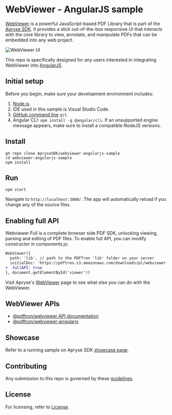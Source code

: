 # WebViewer - AngularJS sample

[WebViewer](https://www.pdftron.com/webviewer) is a powerful JavaScript-based PDF Library that is part of the [Apryse SDK](https://www.pdftron.com). It provides a slick out-of-the-box responsive UI that interacts with the core library to view, annotate, and manipulate PDFs that can be embedded into any web project.

![WebViewer UI](https://www.pdftron.com/downloads/pl/webviewer-ui.png)

This repo is specifically designed for any users interested in integrating WebViewer into [AngularJS](https://angularjs.org).

## Initial setup

Before you begin, make sure your development environment includes:

1. [Node.js](https://nodejs.org/en).
2. IDE used in this sample is Visual Studio Code.
3. [GitHub command line](https://github.com/git-guides/install-git) `git`.
4. Angular CLI: `npm install -g @angular/cli`. If an unsupported engine message appears, make sure to install a compatible NodeJS versions.

## Install

```
gh repo clone ApryseSDK/webviewer-angularjs-sample
cd webviewer-angularjs-sample
npm install
```

## Run

```
npm start
```

Navigate to `http://localhost:3000/`. The app will automatically reload if you change any of the source files.

## Enabling full API

Webviewer Full is a complete browser side PDF SDK, unlocking viewing, parsing and editing of PDF files. To enable full API, you can modify constructor in components.js:

```diff
WebViewer({
  path: 'lib', // path to the PDFTron 'lib' folder on your server
  initialDoc: 'https://pdftron.s3.amazonaws.com/downloads/pl/webviewer-demo.pdf',
+  fullAPI: true
}, document.getElementById('viewer'))
```

Visit Apryse's [WebViewer](https://docs.apryse.com/documentation/web/) page to see what else you can do with the WebViewer.

## WebViewer APIs

* [@pdftron/webviewer API documentation](https://docs.apryse.com/api/web/global.html#WebViewer__anchor)
* [@pdftron/webviewer-angularjs](https://github.com/ApryseSDK/webviewer-angularjs-sample)

## Showcase

Refer to a running sample on Apryse SDK [showcase page](https://showcase.apryse.com/).

## Contributing

Any submission to this repo is governed by these [guidelines](/CONTRIBUTING.md).


## License

For licensing, refer to [License](LICENSE).